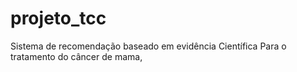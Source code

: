 # projeto_tcc
Sistema de recomendação baseado em evidência Científica Para o tratamento do câncer de mama,
